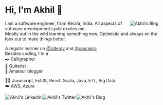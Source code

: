 # Hi, I'm Akhil :panda_face: #

<a href="https://loquacioussoul.wordpress.com/">
<img align="right" alt="Akhil's Blog" src="https://media-exp1.licdn.com/dms/image/C5603AQGSfMIVf1BFuw/profile-displayphoto-shrink_200_200/0?e=1600905600&v=beta&t=M8g97-qeLjoL081idO6Hpwch1e_qP7mskvP33BhgwyU"/>
</a>

I am a software engineer, from Kerala, India. All aspects of software development cycle excites me. </br>
Mostly out in the wild learning something new. Optimistic and always on the look out to make things better.


A regular learner on [@Udemy](www.udemy.com) and [@coursera](www.coursera.org) <br/>
Besides coding, I'm a <br/> :black_nib: Calligrapher <br/> :guitar: Guitarist <br/> :book: Amateur blogger 

:man_technologist:   Javascript, ExtJS, React, Scala, Java, ETL, Big Data <br/>
:cloud:   AWS, Azure

<a href="https://www.linkedin.com/in/akhil-j-a614b8100/">
<img align="left" alt="Akhil's LinkedIn" src="https://img.icons8.com/cute-clipart/64/000000/linkedin.png"/>
</a>

<a href="https://twitter.com/akitheguitarist">
<img align="left" alt="Akhil's Twitter" src="https://img.icons8.com/cute-clipart/64/000000/twitter.png"/>
</a>

<a href="https://loquacioussoul.wordpress.com/">
<img align="left" alt="Akhil's Blog" src="https://img.icons8.com/nolan/64/wordpress.png"/>
</a>

